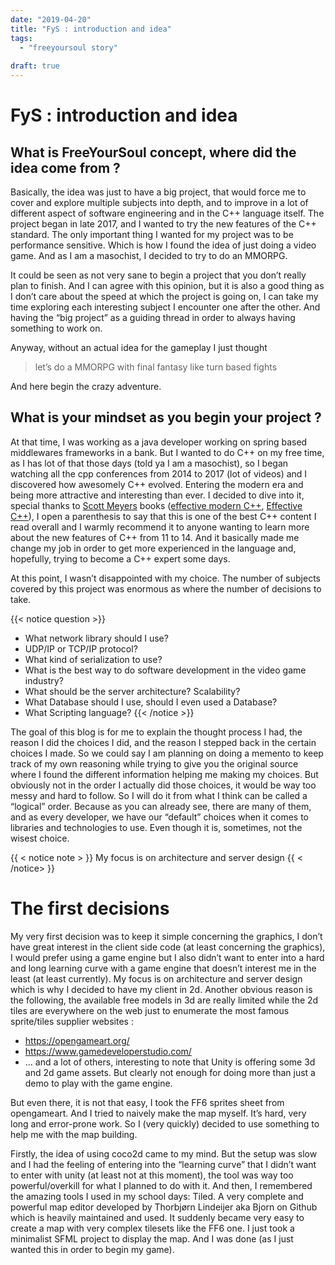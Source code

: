 ```yaml
---
date: "2019-04-20"
title: "FyS : introduction and idea"
tags:
  - "freeyoursoul story"
  
draft: true
---
```


# FyS : introduction and idea

## What is FreeYourSoul concept, where did the idea come from ?


Basically, the idea was just to have a big project, that would force me to cover and explore multiple subjects into depth, and to improve in a lot of different aspect of software engineering and in the C++ language itself.
The project began in late 2017, and I wanted to try the new features of the C++ standard. The only important thing I wanted for my project was to be performance sensitive. Which is how I found the idea of just doing a video game. And as I am a masochist, I decided to try to do an MMORPG.
  
It could be seen as not very sane to begin a project that you don’t really plan to finish. And I can agree with this opinion, but it is also a good thing as I don’t care about the speed at which the project is going on, I can take my time exploring each interesting subject I encounter one after the other. And having the “big project” as a guiding thread in order to always having something to work on.
   
Anyway, without an actual idea for the gameplay I just thought

> let’s do a MMORPG with final fantasy like turn based fights

And here begin the crazy adventure.

## What is your mindset as you begin your project ?


At that time, I was working as a java developer working on spring based middlewares frameworks in a bank.
But I wanted to do C++ on my free time, as I has lot of that those days (told ya I am a masochist), so I began watching all the cpp conferences from 2014 to 2017 (lot of videos) and I discovered how awesomely C++ evolved. Entering the modern era and being more attractive and interesting than ever. I decided to dive into it, special thanks to [Scott Meyers](https://web.archive.org/web/20201107223744/https://fr.wikipedia.org/wiki/Scott_Meyers) books ([effective modern C++](https://web.archive.org/web/20201107223744/https://www.amazon.fr/Effective-Modern-C-Scott-Meyers/dp/1491903996?SubscriptionId=AKIAILSHYYTFIVPWUY6Q&tag=duc-21&linkCode=xm2&camp=2025&creative=165953&creativeASIN=1491903996), [Effective C++](https://web.archive.org/web/20201107223744/https://www.amazon.fr/Effective-Specific-Improve-Programs-Designs/dp/0321334876?SubscriptionId=AKIAILSHYYTFIVPWUY6Q&tag=duc-21&linkCode=xm2&camp=2025&creative=165953&creativeASIN=0321334876)), I open a parenthesis to say that this is one of the best C++ content I read overall and I warmly recommend it to anyone wanting to learn more about the new features of C++ from 11 to 14.
And it basically made me change my job in order to get more experienced in the language and, hopefully, trying to become a C++ expert some days.


At this point, I wasn’t disappointed with my choice. The number of subjects covered by this project was enormous as where the number of decisions to take.

{{< notice question >}}
- What network library should I use?
- UDP/IP or TCP/IP protocol?
- What kind of serialization to use?
- What is the best way to do software development in the video game industry?
- What should be the server architecture? Scalability?
- What Database should I use, should I even used a Database?
- What Scripting language?
{{< /notice >}}

The goal of this blog is for me to explain the thought process I had, the reason I did the choices I did, and the reason I stepped back in the certain choices I made.
So we could say I am planning on doing a memento to keep track of my own reasoning while trying to give you the original source where I found the different information helping me making my choices.
But obviously not in the order I actually did those choices, it would be way too messy and hard to follow. So I will do it from what I think can be called a “logical” order.
Because as you can already see, there are many of them, and as every developer, we have our “default” choices when it comes to libraries and technologies to use. Even though it is, sometimes, not the wisest choice.


{{ < notice note > }}
My focus is on architecture and server design
{{ < /notice> }}

# The first decisions


My very first decision was to keep it simple concerning the graphics, I don’t have great interest in the client side code (at least concerning the graphics), I would prefer using a game engine but I also didn’t want to enter into a hard and long learning curve with a game engine that doesn’t interest me in the least (at least currently).
My focus is on architecture and server design which is why I decided to have my client in 2d. Another obvious reason is the following, the available free models in 3d are really limited while the 2d tiles are everywhere on the web just to enumerate the most famous sprite/tiles supplier websites :
 - https://opengameart.org/  
 - https://www.gamedeveloperstudio.com/  
 -  … and a lot of others, interesting to note that Unity is offering some 3d and 2d game assets. But clearly not enough for doing more than just a demo to play with the game engine.  

But even there, it is not that easy, I took the FF6 sprites sheet from opengameart. And I tried to naively make the map myself. It’s hard, very long and error-prone work. So I (very quickly) decided to use something to help me with the map building.


Firstly, the idea of using coco2d came to my mind. But the setup was slow and I had the feeling of entering into the “learning curve” that I didn’t want to enter with unity (at least not at this moment), the tool was way too powerful/overkill for what I planned to do with it.
And then, I remembered the amazing tools I used in my school days: Tiled. A very complete and powerful map editor developed by Thorbjørn Lindeijer aka Bjorn on Github which is heavily maintained and used.
It suddenly became very easy to create a map with very complex tilesets like the FF6 one. I just took a minimalist SFML project to display the map. And I was done (as I just wanted this in order to begin my game).



